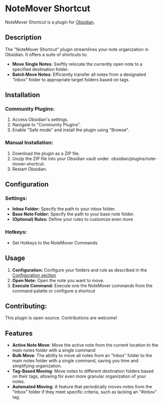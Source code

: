 # NoteMover Shortcut
NoteMover Shortcut is a plugin for [Obsidian](https://obsidian.md).

## Description
The "NoteMover Shortcut" plugin streamlines your note organization in Obsidian. It offers a suite of shortcuts to:
- **Move Single Notes**: Swiftly relocate the currently open note to a specified destination folder.
- **Batch Move Notes**: Efficiently transfer all notes from a designated "Inbox" folder to appropriate target folders based on tags.

## Installation
### Community Plugins:
1. Access Obsidian's settings.
2. Navigate to "Community Plugins".
3. Enable "Safe mode" and install the plugin using "Browse".
### Manual Installation:
1. Download the plugin as a ZIP file.
2. Unzip the ZIP file into your Obsidian vault under .obsidian/plugins/note-mover-shortcut.
3. Restart Obsidian.

## Configuration
### Settings:
- **Inbox Folder:** Specify the path to your inbox folder.
- **Base Note Folder:** Specify the path to your base note folder.
- **(Optional) Rules:** Define your rules to customize even more
### Hotkeys:
- Set Hotkeys to the NoteMover Commands

## Usage
1. **Configuration:** Configure your folders and rule as described in the [Configuration section](#configuration)
1. **Open Note:** Open the note you want to move.
2. **Execute Command:** Execute one the NoteMover commands from the command palatte or configure a shortcut

## Contributing:
This plugin is open-source. Contributions are welcome!

## Features
- **Active Note Move**: Move the active note from the current location to the main notes folder with a single command
- **Bulk Move**: The ability to move all notes from an "Inbox" folder to the main notes folder with a single command, saving you time and simplifying organization.
- **Tag-Based Moving**: Move notes to different destination folders based on their tags, allowing for even more granular organization of your notes.
- **Automated Moving**: A feature that periodically moves notes from the "Inbox" folder if they meet specific criteria, such as lacking an "#inbox" tag.

